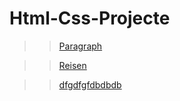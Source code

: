 # Html-Css-Projecte
>>[Paragraph](https://paragraph-websitee.netlify.app/)

>>[Reisen](https://gentle-vacherin-162306.netlify.app/)

>>[dfgdfgfdbdbdb](https://gentle-vacherin-162306.netlify.app/)

